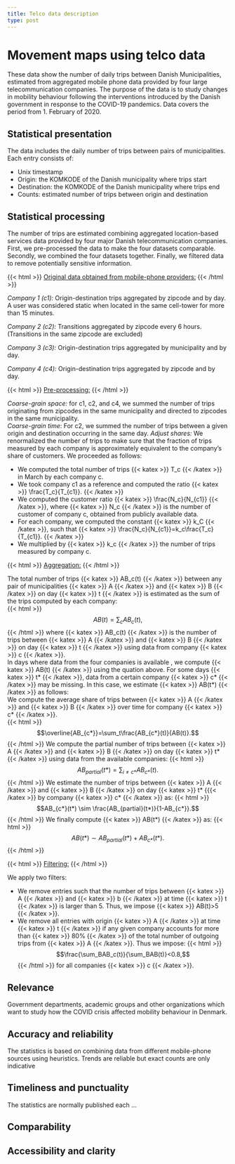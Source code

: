 ```yaml
---
title: Telco data description
type: post
---
```

# Movement maps using telco data

These data show the number of daily trips between Danish Municipalities, estimated from aggregated mobile phone data 
provided by four large telecommunication companies. The purpose of the data is to study changes in mobility behaviour 
following the interventions introduced by the Danish government in response to the COVID-19 pandemics. Data covers the 
period from 1. February of 2020.

## Statistical presentation
The data includes the daily number of trips between pairs of municipalities. Each entry consists of: 
* Unix timestamp
* Origin: the KOMKODE of the Danish municipality where trips start
* Destination: the KOMKODE of the Danish municipality where trips end
* Counts: estimated number of trips between origin and destination

## Statistical processing
The number of trips are estimated combining aggregated location-based services data provided  by four major Danish 
telecommunication companies. First, we pre-processed the data to make the four datasets comparable. Secondly, we 
combined the four datasets together. Finally, we filtered data to remove potentially sensitive information.

{{< html >}} <ins>Original data obtained from mobile-phone providers:</ins> {{< /html >}}   

*Company 1 (c1):* Origin-destination trips aggregated by zipcode and by day. A user was considered static when located in 
the same cell-tower for more than 15 minutes.  
  
*Company 2 (c2):* Transitions aggregated by zipcode every 6 hours. (Transitions in the same zipcode are excluded)  
  
*Company 3 (c3):* Origin-destination trips aggregated by municipality and by day.     
  
*Company 4 (c4):* Origin-destination trips aggregated by zipcode and by day.  

{{< html >}} <ins>Pre-processing:</ins> {{< /html >}}  

*Coarse-grain space:* for c1, c2, and c4, we summed the number of trips originating from zipcodes in the same municipality 
and directed to zipcodes in the same municipality.  
*Coarse-grain time*: For c2, we summed the number of trips between a given origin and destination occurring in the same day. 
*Adjust shares:* We renormalized the number of trips to make sure that the fraction of trips measured by each company is 
approximately equivalent to the company’s share of customers. We proceeded as follows:
* We computed the total number of trips {{< katex >}} T_c {{< /katex >}} in March by each company c. 
* We took company c1 as a reference and computed the ratio {{< katex >}} \frac{T_c}{T_{c1}}. {{< /katex >}}
* We computed the customer ratio {{< katex >}} \frac{N_c}{N_{c1}} {{< /katex >}}, where {{< katex >}} N_c {{< /katex >}} 
is the number of customer of company c, obtained from publicly available data.
* For each company, we computed the constant {{< katex >}} k_C {{< /katex >}}, such that {{< katex >}} \frac{N_c}{N_{c1}}=k_c\frac{T_c}{T_{c1}}. {{< /katex >}}
* We multiplied by {{< katex >}} k_c {{< /katex >}} the number of trips measured by company c.  

{{< html >}} <ins>Aggregation:</ins> {{< /html >}}  

The total number of trips {{< katex >}} AB_c(t) {{< /katex >}} between any pair of municipalities {{< katex >}} A {{< /katex >}} 
and {{< katex >}} B {{< /katex >}} on day {{< katex >}} t {{< /katex >}} is estimated as the sum of the trips computed by 
each company:  
{{< html >}} $$AB(t) = \sum_c AB_c(t),$$ {{< /html >}}
where {{< katex >}} AB_c(t) {{< /katex >}} is the number of trips between {{< katex >}} A {{< /katex >}} and 
{{< katex >}} B {{< /katex >}} on day {{< katex >}} t {{< /katex >}} using data from company {{< katex >}} c {{< /katex >}}.  
In days where data from the four companies is available , we compute {{< katex >}} AB(t) {{< /katex >}} using the quation above. For some days {{< katex >}} t* {{< /katex >}}, data from a certain company {{< katex >}} c* {{< /katex >}} may be missing. In this case, 
we estimate {{< katex >}} AB(t*) {{< /katex >}} as follows:  
We compute the average share of trips between {{< katex >}} A {{< /katex >}} and {{< katex >}} B {{< /katex >}} over time for 
company {{< katex >}} c* {{< /katex >}}.  
{{< html >}} $$\overline{AB_{c*}}=\sum_t\frac{AB_{c*}(t)}{AB(t)}.$$ {{< /html >}}
We compute the partial number of trips between {{< katex >}} A {{< /katex >}} and {{< katex >}} B {{< /katex >}} on day 
{{< katex >}} t* {{< /katex >}} using data from the available companies:
{{< html >}} $$AB_{partial}(t*) = \sum_{i\neq c*} AB_{c*}(t).$$ {{< /html >}}
We estimate the number of trips between {{< katex >}} A {{< /katex >}} and {{< katex >}} B {{< /katex >}} on day 
{{< katex >}} t* {{{< /katex >}} by company {{< katex >}} c* {{< /katex >}} as:
{{< html >}} $$AB_{c*}(t*) \sim \frac{AB_{partial}(t*)}{1-AB_{c*}}.$$ {{< /html >}}
We finally compute {{< katex >}} AB(t*) {{< /katex >}} as:
{{< html >}} $$AB(t*) \sim AB_{partial}(t*)+AB_{c*}(t*).$$ {{< /html >}}  

{{< html >}} <ins>Filtering:</ins> {{< /html >}}  

We apply two filters:
* We remove entries such that the number of trips between {{< katex >}} A {{< /katex >}} and {{< katex >}} b {{< /katex >}} 
at time {{< katex >}} t {{< /katex >}} is larger than 5. Thus, we impose {{< katex >}} AB(t)>5 {{< /katex >}}.
* We remove all entries with origin {{< katex >}} A {{< /katex >}} at time {{< katex >}} t {{< /katex >}} if any given 
company accounts for more than {{< katex >}} 80\% {{< /katex >}} of the total number of outgoing trips from {{< katex >}} A {{< /katex >}}.
Thus we impose: 
{{< html >}} $$\frac{\sum_BAB_c(t)}{\sum_BAB(t)}<0.8,$$ {{< /html >}} 
for all companies {{< katex >}} c {{< /katex >}}.

## Relevance 
Government departments, academic groups and other organizations which want to study how the COVID crisis affected 
mobility behaviour in Denmark. 

## Accuracy and reliability
The statistics is based on combining data from different mobile-phone sources using heuristics. Trends are reliable 
but exact counts are only indicative

## Timeliness and punctuality
The statistics are normally published each …

## Comparability
 
## Accessibility and clarity



